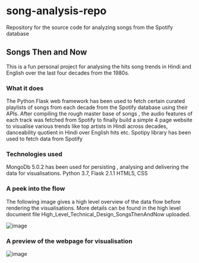 # song-analysis-repo
Repository for the source code for analyzing songs from the Spotify database

## Songs Then and Now

This is a fun personal project for analysing the hits song trends in Hindi and English over the last four decades from the 1980s.

### What it does
The Python Flask web framework has been used to fetch certain curated playlists of songs from each decade from the Spotify database using their APIs. After compiling 
the rough master base of songs , the audio features of each track was fetched from Spotify to finally build a simple 4 page website to visualise various trends like 
top artists in Hindi across decades, danceability quotient in Hindi over English hits etc. Spotipy library has been used to fetch data from Spotify

### Technologies used
MongoDb 5.0.2 has been used for persisting , analysing and delivering the data for visualisations.
Python 3.7, Flask 2.1.1
HTML5, CSS

### A peek into the flow
The following image gives a high level overview of the data flow before rendering the visualisations. More details can be found in the high level document file High_Level_Technical_Design_SongsThenAndNow uploaded.

![image](https://user-images.githubusercontent.com/98416285/168839564-d6050d07-f484-43af-91b3-a3ab2357a710.png)

### A preview of the webpage for visualisation


![image](https://user-images.githubusercontent.com/98416285/168846382-6eec0479-b92d-49dc-bbf1-ffc39a1924d6.png)


